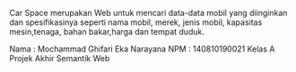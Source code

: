 Car Space merupakan Web untuk mencari data-data mobil yang diinginkan dan spesifikasinya seperti nama mobil, merek, jenis mobil, kapasitas mesin,tenaga, bahan bakar,harga dan tempat duduk.

Nama : Mochammad Ghifari Eka Narayana
NPM : 140810190021
Kelas A
Projek Akhir Semantik Web
